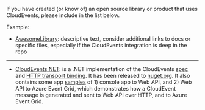 If you have created (or know of) an open source library or product that
uses CloudEvents, please include in the list below.

Example:
* [AwesomeLibrary](): descriptive text, consider additional links to docs or
  specific files, especially if the CloudEvents integration is deep in the repo

---

* [CloudEvents.NET](https://github.com/aliencube/CloudEvents.NET): is a .NET
  implementation of the CloudEvents [spec](spec.md) and
  [HTTP transport binding](http-transport-binding.md). It has been released to
  [nuget.org](https://www.nuget.org/packages?q=Aliencube.CloudEventsNet).
  It also contains some app
  [samples](https://github.com/aliencube/CloudEvents.NET/tree/master/sample)
  of 1) console app to Web API, and 2) Web API to Azure Event Grid, which
  demonstrates how a CloudEvent message is generated and sent to Web API over
  HTTP, and to Azure Event Grid.
